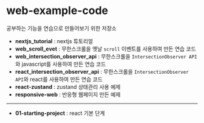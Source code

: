 # web-example-code

공부하는 기능을 연습으로 만들어보기 위한 저장소

- **nextjs_tutorial** : nextjs 튜토리얼
- **web_scroll_evet** : 무한스크롤을 옛날  `scroll` 이벤트를 사용하여 만든 연습 코드
- **web_intersection_observer_api** : 무한스크롤을  `IntersectionObserver API`와 javascript를 사용하여 만든 연습 코드
- **react_intersection_observer_api** : 무한스크롤을  `IntersectionObserver API`와 react를 사용하여 만든 연습 코드
- **react-zustand** : zustand 상태관리 사용 예제
- **responsive-web** : 반응형 웹페이지 만든 예제

---

- **01-starting-project** : react 기본 단계